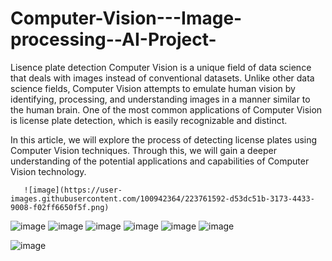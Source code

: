 # Computer-Vision---Image-processing--AI-Project-
Lisence plate detection
Computer Vision is a unique field of data science that deals with images instead of conventional datasets. Unlike other data science fields, Computer Vision attempts to emulate human vision by identifying, processing, and understanding images in a manner similar to the human brain. One of the most common applications of Computer Vision is license plate detection, which is easily recognizable and distinct.

In this article, we will explore the process of detecting license plates using Computer Vision techniques. Through this, we will gain a deeper understanding of the potential applications and capabilities of Computer Vision technology.

       ![image](https://user-images.githubusercontent.com/100942364/223761592-d53dc51b-3173-4433-9008-f02ff6650f5f.png)
![image](https://user-images.githubusercontent.com/100942364/223761659-aaf2a2d5-f4e9-4720-8417-0fddc388af89.png)
![image](https://user-images.githubusercontent.com/100942364/223761767-ca212bfe-416b-4ba4-a541-bb5a15ddeb0d.png)
![image](https://user-images.githubusercontent.com/100942364/223761866-13356376-c710-42dc-b3d8-a8f2de5be8e4.png)
![image](https://user-images.githubusercontent.com/100942364/223761967-c558b813-b234-4354-baf5-a72e0179bdec.png)
![image](https://user-images.githubusercontent.com/100942364/223762083-42462fde-e9ba-4257-ba16-f4555ba48144.png)
![image](https://user-images.githubusercontent.com/100942364/223762156-3c22a55f-9c4f-4bb5-89f0-404ee837bfb9.png)

![image](https://user-images.githubusercontent.com/100942364/223762407-b579e418-c59a-4a78-9912-bc3a1fac153c.png)
